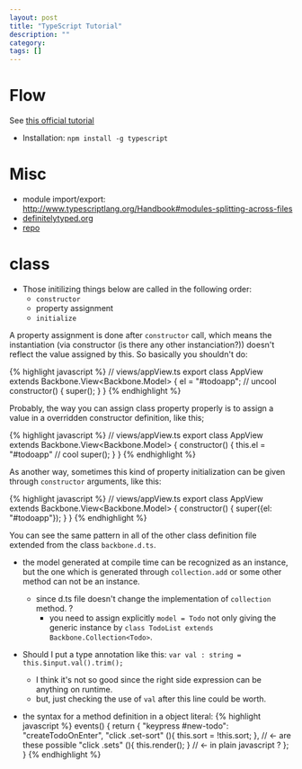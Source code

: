 ```yaml
---
layout: post
title: "TypeScript Tutorial"
description: ""
category: 
tags: []
---
```


# Flow

See [this official tutorial](http://www.typescriptlang.org/Tutorial)

- Installation: `npm install -g typescript`

# Misc

- module import/export: <http://www.typescriptlang.org/Handbook#modules-splitting-across-files>
- [definitelytyped.org](http://definitelytyped.org/)
- [repo](https://github.com/borisyankov/DefinitelyTyped)

# class

- Those initilizing things below are called in the following order:
  - `constructor`
  - property assignment
  - `initialize`

A property assignment is done after `constructor` call, which means
the instantiation (via constructor (is there any other instanciation?))
doesn't reflect the value assigned by this.
So basically you shouldn't do:

{% highlight javascript %}
// views/appView.ts
export class AppView extends Backbone.View<Backbone.Model> {
	el = "#todoapp"; // uncool
	constructor() {
		super();
	}
}
{% endhighlight %}

Probably, the way you can assign class property properly is to assign a value in
a overridden constructor definition, like this;

{% highlight javascript %}
// views/appView.ts
export class AppView extends Backbone.View<Backbone.Model> {
	constructor() {
		this.el = "#todoapp" // cool
		super();
	}
}
{% endhighlight %}

As another way, sometimes this kind of property initialization can be given through
`constructor` arguments, like this:

{% highlight javascript %}
// views/appView.ts
export class AppView extends Backbone.View<Backbone.Model> {
	constructor() {
	    super({el: "#todoapp"});
	}
}
{% endhighlight %}

You can see the same pattern in all of the other class definition file extended
from the class `backbone.d.ts`.

- the model generated at compile time can be recognized as an instance,
  but the one which is generated through `collection.add` or some other method
  can not be an instance.
  - since d.ts file doesn't change the implementation of `collection` method. ?
	- you need to assign explicitly `model = Todo` not only giving the generic instance by
	  `class TodoList extends Backbone.Collection<Todo>`.

- Should I put a type annotation like this:
  `var val : string = this.$input.val().trim();`
  - I think it's not so good since the right side expression can be anything on runtime.
  - but, just checking the use of `val` after this line could be worth.

- the syntax for a method definition in a object literal:
{% highlight javascript %}
	events() {
	    return {
		"keypress #new-todo": "createTodoOnEnter",
		"click .set-sort"      (){ this.sort = !this.sort; },  // <- are these possible
		"click .sets"		   (){ this.render(); }			   // <- in plain javascript ?
	    };
	}
{% endhighlight %}
